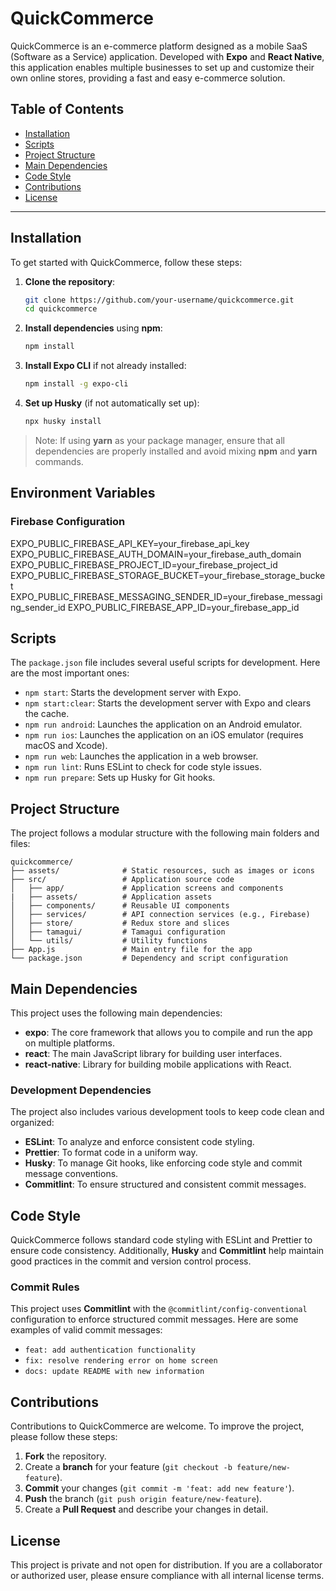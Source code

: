# QuickCommerce

QuickCommerce is an e-commerce platform designed as a mobile SaaS (Software as a Service) application. Developed with **Expo** and **React Native**, this application enables multiple businesses to set up and customize their own online stores, providing a fast and easy e-commerce solution.

## Table of Contents
- [Installation](#installation)
- [Scripts](#scripts)
- [Project Structure](#project-structure)
- [Main Dependencies](#main-dependencies)
- [Code Style](#code-style)
- [Contributions](#contributions)
- [License](#license)

---

## Installation

To get started with QuickCommerce, follow these steps:

1. **Clone the repository**:
   ```bash
   git clone https://github.com/your-username/quickcommerce.git
   cd quickcommerce
   ```

2. **Install dependencies** using **npm**:
   ```bash
   npm install
   ```

3. **Install Expo CLI** if not already installed:
   ```bash
   npm install -g expo-cli
   ```

4. **Set up Husky** (if not automatically set up):
   ```bash
   npx husky install
   ```

> Note: If using **yarn** as your package manager, ensure that all dependencies are properly installed and avoid mixing **npm** and **yarn** commands.

## Environment Variables

### Firebase Configuration

EXPO_PUBLIC_FIREBASE_API_KEY=your_firebase_api_key
EXPO_PUBLIC_FIREBASE_AUTH_DOMAIN=your_firebase_auth_domain
EXPO_PUBLIC_FIREBASE_PROJECT_ID=your_firebase_project_id
EXPO_PUBLIC_FIREBASE_STORAGE_BUCKET=your_firebase_storage_bucket
EXPO_PUBLIC_FIREBASE_MESSAGING_SENDER_ID=your_firebase_messaging_sender_id
EXPO_PUBLIC_FIREBASE_APP_ID=your_firebase_app_id

## Scripts

The `package.json` file includes several useful scripts for development. Here are the most important ones:

- `npm start`: Starts the development server with Expo.
- `npm start:clear`: Starts the development server with Expo and clears the cache.
- `npm run android`: Launches the application on an Android emulator.
- `npm run ios`: Launches the application on an iOS emulator (requires macOS and Xcode).
- `npm run web`: Launches the application in a web browser.
- `npm run lint`: Runs ESLint to check for code style issues.
- `npm run prepare`: Sets up Husky for Git hooks.

## Project Structure

The project follows a modular structure with the following main folders and files:

```plaintext
quickcommerce/
├── assets/              # Static resources, such as images or icons
├── src/                 # Application source code
│   ├── app/             # Application screens and components
|   ├── assets/          # Application assets
│   ├── components/      # Reusable UI components
│   ├── services/        # API connection services (e.g., Firebase)
│   ├── store/           # Redux store and slices
│   ├── tamagui/         # Tamagui configuration
│   └── utils/           # Utility functions
├── App.js               # Main entry file for the app
└── package.json         # Dependency and script configuration
```

## Main Dependencies

This project uses the following main dependencies:

- **expo**: The core framework that allows you to compile and run the app on multiple platforms.
- **react**: The main JavaScript library for building user interfaces.
- **react-native**: Library for building mobile applications with React.

### Development Dependencies

The project also includes various development tools to keep code clean and organized:

- **ESLint**: To analyze and enforce consistent code styling.
- **Prettier**: To format code in a uniform way.
- **Husky**: To manage Git hooks, like enforcing code style and commit message conventions.
- **Commitlint**: To ensure structured and consistent commit messages.

## Code Style

QuickCommerce follows standard code styling with ESLint and Prettier to ensure code consistency. Additionally, **Husky** and **Commitlint** help maintain good practices in the commit and version control process.

### Commit Rules

This project uses **Commitlint** with the `@commitlint/config-conventional` configuration to enforce structured commit messages. Here are some examples of valid commit messages:

- `feat: add authentication functionality`
- `fix: resolve rendering error on home screen`
- `docs: update README with new information`

## Contributions

Contributions to QuickCommerce are welcome. To improve the project, please follow these steps:

1. **Fork** the repository.
2. Create a **branch** for your feature (`git checkout -b feature/new-feature`).
3. **Commit** your changes (`git commit -m 'feat: add new feature'`).
4. **Push** the branch (`git push origin feature/new-feature`).
5. Create a **Pull Request** and describe your changes in detail.

## License

This project is private and not open for distribution. If you are a collaborator or authorized user, please ensure compliance with all internal license terms.
